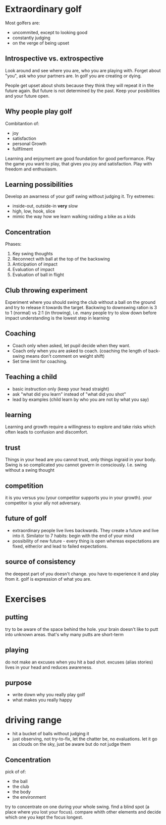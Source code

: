 # Extraordinary golf
Most golfers are:
* uncommited, except to looking good
* constantly judging
* on the verge of being upset

## Introspective vs. extrospective
Look around and see where you are, who you are playing with. Forget about "you", ask who your partners are. In golf you are creating or dying.

People get upset about shots because they think they will repeat it in the future again. But future is not determined by the past. Keep your posibilities and your future open.

## Why people play golf
Combitantion of:
* joy
* satisfaction
* personal Growth
* fullfilment

Learning and enjoyment are good foundation for good performance. Play the game you want to play, that gives you joy and satisfaction. Play with freedom and enthusiasm.

## Learning possibilities
Develop an awarness of your golf swing without judging it.
Try extremes:
* inside-out, outside-in **very** slow
* high, low, hook, slice
* mimic the way how we learn walking raiding a bike as a kids

## Concentration
Phases:
1. Key swing thoughts
2. Reconnect with ball at the top of the backswing
3. Anticipation of impact
4. Evaluation of impact
5. Evaluation of ball in flight

## Club throwing experiment
Experiment where you should swing the club without a ball on the ground and try to release it towards the target.
Backwing to downswing ration is 3 to 1 (normal) vs 2:1 (in throwing), i.e. many people try to slow down before impact
understanding is the lowest step in learning

## Coaching
- Coach only when asked, let pupil decide when they want.
- Coach only when you are asked to coach. (coaching the length of back-swing means don't comment on weight shift)
- Set time limit for coaching.

## Teaching a child
* basic instruction only (keep your head straight)
* ask "what did you learn" instead of "what did you shot"
* lead by examples (child learn by who you are not by what you say)

## learning
Learning and growth require a willingness to explore and take risks which often leads to confusion and discomfort.

## trust
Things in your head are you cannot trust, only things ingraid in your body. Swing is so complicated you cannot govern in consciously. I.e. swing without a swing thought

## competition
it is you versus you (your competitor supports you in your growth). your competitor is your ally not adversary.

## future of golf
* extraordinary people live lives backwards. They create a future and live into it. Similator to 7 habits: begin with the end of your mind
* possibility of new future - every thing is open whereas expectations are fixed, either/or and lead to failed expectations.

## source of consistency
the deepest part of you doesn't change. you have to experience it and play from it. golf is expression of what you are.

# Exercises

## putting
try to be aware of the space behind the hole. your brain doesn't like to putt into unknown areas. that's why many putts are short-term

## playing
do not make an excuses when you hit a bad shot. excuses (alias stories) lives in your head and reduces awareness.

## purpose
* write down why you really play golf
* what makes you really happy

# driving range
* hit a bucket of balls without judging it
* just observing, not try-to-fix, let the chatter be, no evaluations. let it go as clouds on the sky, just be aware but do not judge them

## Concentration
pick of of:
* the ball
* the club
* the body
* the environment

try to concentrate on one during your whole swing. find a blind spot (a place where you lost your focus). compare whith other elements and decide which one you kept the focus longest.
